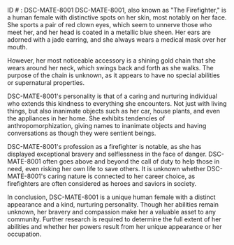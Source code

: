ID # : DSC-MATE-8001
DSC-MATE-8001, also known as "The Firefighter," is a human female with distinctive spots on her skin, most notably on her face. She sports a pair of red clown eyes, which seem to unnerve those who meet her, and her head is coated in a metallic blue sheen. Her ears are adorned with a jade earring, and she always wears a medical mask over her mouth. 

However, her most noticeable accessory is a shining gold chain that she wears around her neck, which swings back and forth as she walks. The purpose of the chain is unknown, as it appears to have no special abilities or supernatural properties.

DSC-MATE-8001's personality is that of a caring and nurturing individual who extends this kindness to everything she encounters. Not just with living things, but also inanimate objects such as her car, house plants, and even the appliances in her home. She exhibits tendencies of anthropomorphization, giving names to inanimate objects and having conversations as though they were sentient beings. 

DSC-MATE-8001's profession as a firefighter is notable, as she has displayed exceptional bravery and selflessness in the face of danger. DSC-MATE-8001 often goes above and beyond the call of duty to help those in need, even risking her own life to save others. It is unknown whether DSC-MATE-8001's caring nature is connected to her career choice, as firefighters are often considered as heroes and saviors in society.

In conclusion, DSC-MATE-8001 is a unique human female with a distinct appearance and a kind, nurturing personality. Though her abilities remain unknown, her bravery and compassion make her a valuable asset to any community. Further research is required to determine the full extent of her abilities and whether her powers result from her unique appearance or her occupation.